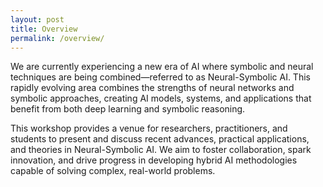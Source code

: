 ```yaml
---
layout: post
title: Overview
permalink: /overview/
---
```


<!-- **Date and time:** May 13, time x:xxam-x:xxpm AoE (see [schedule](https://xx.github.io/schedule/)) <br>
The workshop will be held **virtually** at [https://xx.cc/virtual/xx/workshop/xx](https://xx.cc/virtual/xx/workshop/xx). The full recorded workshop will be open to general public some time later after the xx conference. If you would like to participate, you need to [register the xx ticket](https://xx.cc/Conferences/xx) first. -->


We are currently experiencing a new era of AI where symbolic and neural techniques are being combined—referred to as Neural-Symbolic AI. This rapidly evolving area combines the strengths of neural networks and symbolic approaches, creating AI models, systems, and applications that benefit from both deep learning and symbolic reasoning. 

This workshop provides a venue for researchers, practitioners, and students to present and discuss recent advances, practical applications, and theories in Neural-Symbolic AI. We aim to foster collaboration, spark innovation, and drive progress in developing hybrid AI methodologies capable of solving complex, real-world problems.

<!-- ### Scope and Topics
The workshop invites submissions on all topics in AI driven online advertising, with emphasis on areas in the following unexhausted list. 

- Market Design
    - Economics theory
    - Algorithmic game theory
    - Mechanism design
    - Auction
    - Matching market
    - Automated bidding strategies and bid optimization
    - Advertising exchanges and advertisement allocation platforms
    - Competition, cooperation, and stability in advertisement markets
    - Incentive alignment in online advertising ecosystems
    - Fraud and trust in advertising networks
- Generative AI
    - AI-generated content for advertisements
    - Generative models for images, video, audio, text, etc.
    - Image and video editing using generative networks
    - Evaluating quality, diversity, and bias in AI-generated content
    - Controllable generation and personalisation
    - Impact on creativity and media professionals
- Ethics
    - Transparency, explainability, and accountability
    - Privacy preserving in targeted advertising
    - Algorithmic fairness in advertisement delivery and pricing
    - Mitigating harmful content - toxic, violent, hateful
    - Combating misinformation in online advertising
    - Political advertising and ethical regulation
    - Broader societal impacts of AI in online advertising

We very much encourage submissions beyond this list, as long as they align with our objectives. 
-->

<!-- If you have any questions, please contact us via email:<br>
[xx@xx.com](mailto:xx)-->



<!-- ### Sponsorship
*WWW 2024 xx Workshop is generously sponsored by xx.*
<img src="https://github.com/xx/xx.github.io/blob/master/images/xx.png?raw=true" alt="xx sponsorship" width="250" height="85"> -->
